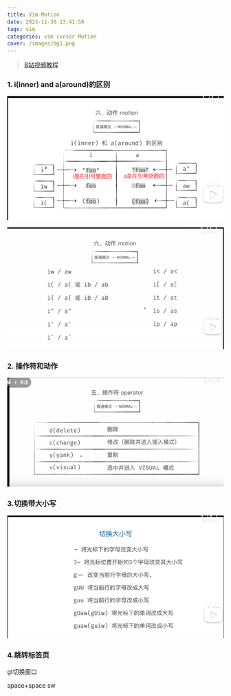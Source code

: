 ```yaml
---
title: Vim Motion
date: 2023-11-30 13:41:58
tags: vim
categories: vim cursor Motion
cover: /images/bg1.png
---
```

> [B站视频教程](https://www.bilibili.com/video/BV1z541177Jy?p=8&spm_id_from=pageDriver&vd_source=838d5ab6a9faca2cc25d06770d32013c)

### 1. i(inner) and a(around)的区别

![image-20230623132750445](/images/vim/image-20230623132750445.png)

![image-20230623133005272](/images/vim/image-20230623133005272.png)

### 2. 操作符和动作

![image-20230623133101848](/images/vim/image-20230623133101848.png)

### 3.切换带大小写

![image-20230623134612445](/images/vim/image-20230623134612445.png)

### 4.跳转标签页

gt切换窗口

space+space sw 

